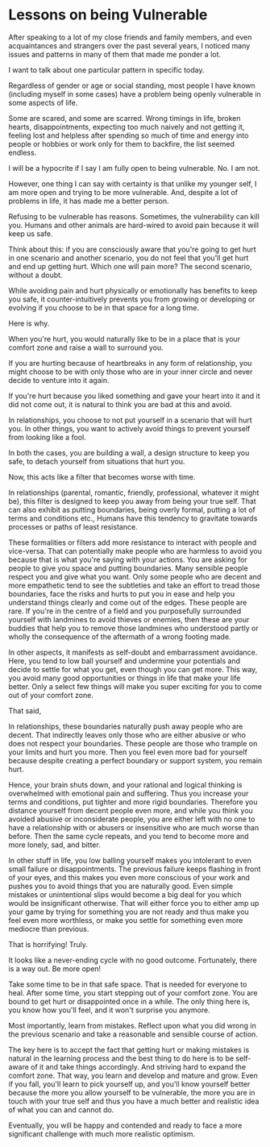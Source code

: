 Lessons on being Vulnerable
===========================

After speaking to a lot of my close friends and family members, and even
acquaintances and strangers over the past several years, I noticed many
issues and patterns in many of them that made me ponder a lot.

I want to talk about one particular pattern in specific today.

Regardless of gender or age or social standing, most people I have known
(including myself in some cases) have a problem being openly vulnerable
in some aspects of life.

Some are scared, and some are scarred. Wrong timings in life, broken
hearts, disappointments, expecting too much naively and not getting it,
feeling lost and helpless after spending so much of time and energy into
people or hobbies or work only for them to backfire, the list seemed
endless.

I will be a hypocrite if I say I am fully open to being vulnerable. No.
I am not.

However, one thing I can say with certainty is that unlike my younger
self, I am more open and trying to be more vulnerable. And, despite a
lot of problems in life, it has made me a better person.

Refusing to be vulnerable has reasons. Sometimes, the vulnerability can
kill you. Humans and other animals are hard-wired to avoid pain because
it will keep us safe.

Think about this: if you are consciously aware that you\'re going to get
hurt in one scenario and another scenario, you do not feel that you\'ll
get hurt and end up getting hurt. Which one will pain more? The second
scenario, without a doubt.

While avoiding pain and hurt physically or emotionally has benefits to
keep you safe, it counter-intuitively prevents you from growing or
developing or evolving if you choose to be in that space for a long
time.

Here is why.

When you\'re hurt, you would naturally like to be in a place that is
your comfort zone and raise a wall to surround you.

If you are hurting because of heartbreaks in any form of relationship,
you might choose to be with only those who are in your inner circle and
never decide to venture into it again.

If you\'re hurt because you liked something and gave your heart into it
and it did not come out, it is natural to think you are bad at this and
avoid.

In relationships, you choose to not put yourself in a scenario that will
hurt you. In other things, you want to actively avoid things to prevent
yourself from looking like a fool.

In both the cases, you are building a wall, a design structure to keep
you safe, to detach yourself from situations that hurt you.

Now, this acts like a filter that becomes worse with time.

In relationships (parental, romantic, friendly, professional, whatever
it might be), this filter is designed to keep you away from being your
true self. That can also exhibit as putting boundaries, being overly
formal, putting a lot of terms and conditions etc., Humans have this
tendency to gravitate towards processes or paths of least resistance.

These formalities or filters add more resistance to interact with people
and vice-versa. That can potentially make people who are harmless to
avoid you because that is what you\'re saying with your actions. You are
asking for people to give you space and putting boundaries. Many
sensible people respect you and give what you want. Only some people who
are decent and more empathetic tend to see the subtleties and take an
effort to tread those boundaries, face the risks and hurts to put you in
ease and help you understand things clearly and come out of the edges.
These people are rare. If you\'re in the centre of a field and you
purposefully surrounded yourself with landmines to avoid thieves or
enemies, then these are your buddies that help you to remove those
landmines who understood partly or wholly the consequence of the
aftermath of a wrong footing made.

In other aspects, it manifests as self-doubt and embarrassment
avoidance. Here, you tend to low ball yourself and undermine your
potentials and decide to settle for what you get, even though you can
get more. This way, you avoid many good opportunities or things in life
that make your life better. Only a select few things will make you super
exciting for you to come out of your comfort zone.

That said,

In relationships, these boundaries naturally push away people who are
decent. That indirectly leaves only those who are either abusive or who
does not respect your boundaries. These people are those who trample on
your limits and hurt you more. Then you feel even more bad for yourself
because despite creating a perfect boundary or support system, you
remain hurt.

Hence, your brain shuts down, and your rational and logical thinking is
overwhelmed with emotional pain and suffering. Thus you increase your
terms and conditions, put tighter and more rigid boundaries. Therefore
you distance yourself from decent people even more, and while you think
you avoided abusive or inconsiderate people, you are either left with no
one to have a relationship with or abusers or insensitive who are much
worse than before. Then the same cycle repeats, and you tend to become
more and more lonely, sad, and bitter.

In other stuff in life, you low balling yourself makes you intolerant to
even small failure or disappointments. The previous failure keeps
flashing in front of your eyes, and this makes you even more conscious
of your work and pushes you to avoid things that you are naturally good.
Even simple mistakes or unintentional slips would become a big deal for
you which would be insignificant otherwise. That will either force you
to either amp up your game by trying for something you are not ready and
thus make you feel even more worthless, or make you settle for something
even more mediocre than previous.

That is horrifying! Truly.

It looks like a never-ending cycle with no good outcome. Fortunately,
there is a way out. Be more open!

Take some time to be in that safe space. That is needed for everyone to
heal. After some time, you start stepping out of your comfort zone. You
are bound to get hurt or disappointed once in a while. The only thing
here is, you know how you\'ll feel, and it won\'t surprise you anymore.

Most importantly, learn from mistakes. Reflect upon what you did wrong
in the previous scenario and take a reasonable and sensible course of
action.

The key here is to accept the fact that getting hurt or making mistakes
is natural in the learning process and the best thing to do here is to
be self-aware of it and take things accordingly. And striving hard to
expand the comfort zone. That way, you learn and develop and mature and
grow. Even if you fall, you\'ll learn to pick yourself up, and you\'ll
know yourself better because the more you allow yourself to be
vulnerable, the more you are in touch with your true self and thus you
have a much better and realistic idea of what you can and cannot do.

Eventually, you will be happy and contended and ready to face a more
significant challenge with much more realistic optimism.
